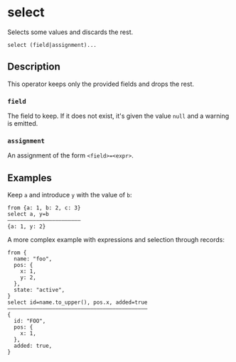 # select

Selects some values and discards the rest.

```tql
select (field|assignment)...
```

## Description

This operator keeps only the provided fields and drops the rest.

### `field`

The field to keep. If it does not exist, it's given the value `null` and a
warning is emitted.

### `assignment`

An assignment of the form `<field>=<expr>`.

## Examples

Keep `a` and introduce `y` with the value of `b`:
```tql
from {a: 1, b: 2, c: 3}
select a, y=b
―――――――――――――――――――――――
{a: 1, y: 2}
```

A more complex example with expressions and selection through records:
```tql
from {
  name: "foo",
  pos: {
    x: 1,
    y: 2,
  },
  state: "active",
}
select id=name.to_upper(), pos.x, added=true
――――――――――――――――――――――――――――――――――――――――――――
{
  id: "FOO",
  pos: {
    x: 1,
  },
  added: true,
}
```
